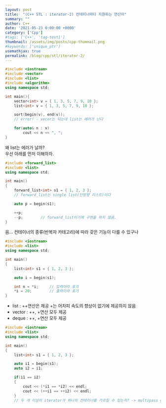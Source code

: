 ```yaml
---
layout: post
title:  "(C++ STL : iterator-2) 컨테이너마다 지원하는 연산자"
summary: ""
author: C++
date: '2021-05-23 0:00:00 +0000'
category: ['Cpp']
#tags: ['C++', 'tag-test1']
thumbnail: /assets/img/posts/cpp-thumnail.png
#keywords: ['unique_ptr']
usemathjax: true
permalink: /blog/cpp/stl/iterator-2/
---
```


```cpp
#include <iostream>
#include <vector>
#include <list>
#include <algorithm>
using namespace std;

int main(){
    vector<int> v = { 1, 3, 5, 7, 9, 10 };
    list<int> v = { 1, 3, 5, 7, 9, 10 };        

    sort(begin(v), end(v));
    // error! - vecor는 되는데 list는 에러가 난다

    for(auto& n : v)
        cout << n << ", ";
}
```

왜 list는 에러가 날까?<br>
우선 아래를 먼저 이해하자.<br>

```cpp
#include <forward_list>
#include <list>
using namespace std;

int main()
{
    forward_list<int> s1 = { 1, 2, 3 };
    // forward_list는 single list(단방향 리스트)이다

    auto p = begin(s1);

    ++p;
    --p;        // forward_list이기에 구현을 하지 않음.
}
```

음… 컨테이너의 종류(반복자 카테고리)에 따라 갖은 기능이 다를 수 있구나

```cpp
#include <iostream>
#include <list>
using namespace std;

int main()
{
    list<int> s1 = { 1, 2, 3 };

    auto i = begin(s1);

    int n = *i;     // 입력이라 표기
    *i = 20;        // 출력이라 표기
}
```

* list : ++연산은 제공 +는 어차피 속도의 향상이 없기에 제공하지 않음
* vector : ++, +연산 모두 제공
* deque : ++, +연산 모두 제공

```cpp
#include <iostream>
#include <list>
using namespace std;

int main()
{
    list<int> s1 = { 1, 2, 3 };

    auto i1 = begin(s1);
    auto i2 = i1;

    if(i1 == i2)
    {
        cout << (*i1 == *i2) << endl;
        cout << (++i1 == ++i2) << endl;
    }
    // 두 개 이상의 iterator가 하나의 컨테이너를 가르킬 수 있는지? -> multipass guarantee라 한다.
```
